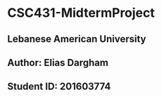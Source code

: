 # CSC431-MidtermProject
Lebanese American University
-
Author: Elias Dargham
-
Student ID: 201603774
-
